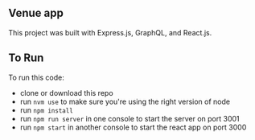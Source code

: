 ## Venue app

  This project was built with Express.js, GraphQL, and React.js. 

## To Run

  To run this code:
  - clone or download this repo
  - run `nvm use` to make sure you're using the right version of node
  - run `npm install`
  - run `npm run server` in one console to start the server on port 3001
  - run `npm start` in another console to start the react app on port 3000
